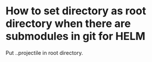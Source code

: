 # How to set directory as root directory when there are submodules in git for HELM
Put ..projectile in root directory.
